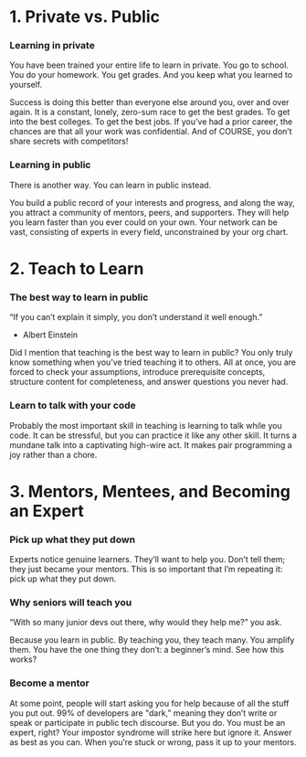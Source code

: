 # 1. Private vs. Public

### Learning in private

You have been trained your entire life to learn in private. You go to school. You do your homework. You get grades. And you keep what you learned to yourself.

Success is doing this better than everyone else around you, over and over again. It is a constant, lonely, zero-sum race to get the best grades. To get into the best colleges. To get the best jobs. If you’ve had a prior career, the chances are that all your work was confidential. And of COURSE, you don’t share secrets with competitors!


### Learning in public

There is another way. You can learn in public instead.

You build a public record of your interests and progress, and along the way, you attract a community of mentors, peers, and supporters. They will help you learn faster than you ever could on your own. Your network can be vast, consisting of experts in every field, unconstrained by your org chart.

# 2. Teach to Learn

### The best way to learn in public

“If you can’t explain it simply, you don’t understand it well enough.”

- Albert Einstein

Did I mention that teaching is the best way to learn in public? You only truly know something when you’ve tried teaching it to others. All at once, you are forced to check your assumptions, introduce prerequisite concepts, structure content for completeness, and answer questions you never had.

### Learn to talk with your code

Probably the most important skill in teaching is learning to talk while you code. It can be stressful, but you can practice it like any other skill. It turns a mundane talk into a captivating high-wire act. It makes pair programming a joy rather than a chore.

# 3. Mentors, Mentees, and Becoming an Expert

### Pick up what they put down

Experts notice genuine learners. They’ll want to help you. Don’t tell them; they just became your mentors. This is so important that I’m repeating it: pick up what they put down.

### Why seniors will teach you

“With so many junior devs out there, why would they help me?” you ask.

Because you learn in public. By teaching you, they teach many. You amplify them. You have the one thing they don’t: a beginner’s mind. See how this works?

### Become a mentor

At some point, people will start asking you for help because of all the stuff you put out. 99% of developers are "dark,” meaning they don’t write or speak or participate in public tech discourse. But you do. You must be an expert, right? Your impostor syndrome will strike here but ignore it. Answer as best as you can. When you’re stuck or wrong, pass it up to your mentors.

